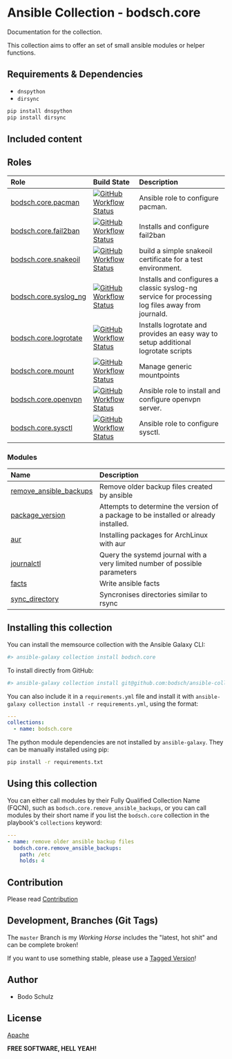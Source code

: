 # Ansible Collection - bodsch.core

Documentation for the collection.

This collection aims to offer an set of small ansible modules or helper functions.


## Requirements & Dependencies

- `dnspython`
- `dirsync`

```bash
pip install dnspython
pip install dirsync
```


## Included content


## Roles

| Role                                                                       | Build State | Description |
|:---------------------------------------------------------------------------| :---- | :---- |
| [bodsch.core.pacman](./roles/pacman/README.md)                             | [![GitHub Workflow Status](https://img.shields.io/github/actions/workflow/status/bodsch/ansible-collection-core/pacman.yml?branch=main)][pacman] | Ansible role to configure pacman. |
| [bodsch.core.fail2ban](./roles/fail2ban/README.md)                         | [![GitHub Workflow Status](https://img.shields.io/github/actions/workflow/status/bodsch/ansible-collection-core/fail2ban.yml?branch=main)][fail2ban] | Installs and configure fail2ban |
| [bodsch.core.snakeoil](./roles/snakeoil/README.md)                         | [![GitHub Workflow Status](https://img.shields.io/github/actions/workflow/status/bodsch/ansible-collection-core/snakeoil.yml?branch=main)][snakeoil] | build a simple snakeoil certificate for a test environment. |
| [bodsch.core.syslog_ng](./roles/syslog_ng/README.md)                       | [![GitHub Workflow Status](https://img.shields.io/github/actions/workflow/status/bodsch/ansible-collection-core/syslog_ng.yml?branch=main)][syslog_ng] | Installs and configures a classic syslog-ng service for processing log files away from journald. |
| [bodsch.core.logrotate](./roles/logrotate/README.md)                       | [![GitHub Workflow Status](https://img.shields.io/github/actions/workflow/status/bodsch/ansible-collection-core/logrotate.yml?branch=main)][logrotate] | Installs logrotate and provides an easy way to setup additional logrotate scripts |
| [bodsch.core.mount](./roles/mount/README.md)                               | [![GitHub Workflow Status](https://img.shields.io/github/actions/workflow/status/bodsch/ansible-collection-core/mount.yml?branch=main)][mount] | Manage generic mountpoints |
| [bodsch.core.openvpn](./roles/openvpn/README.md)                           | [![GitHub Workflow Status](https://img.shields.io/github/actions/workflow/status/bodsch/ansible-collection-core/openvpn.yml?branch=main)][openvpn] | Ansible role to install and configure openvpn server. |
| [bodsch.core.sysctl](./roles/sysctl/README.md)                             | [![GitHub Workflow Status](https://img.shields.io/github/actions/workflow/status/bodsch/ansible-collection-core/sysctl.yml?branch=main)][sysctl] | Ansible role to configure sysctl. |

[pacman]: https://github.com/bodsch/ansible-collection-core/actions/workflows/pacman.yml
[fail2ban]: https://github.com/bodsch/ansible-collection-core/actions/workflows/fail2ban.yml
[snakeoil]: https://github.com/bodsch/ansible-collection-core/actions/workflows/snakeoil.yml
[syslog_ng]: https://github.com/bodsch/ansible-collection-core/actions/workflows/syslog_ng.yml
[logrotate]: https://github.com/bodsch/ansible-collection-core/actions/workflows/logrotate.yml
[mount]: https://github.com/bodsch/ansible-collection-core/actions/workflows/mount.yml
[openvpn]: https://github.com/bodsch/ansible-collection-core/actions/workflows/openvpn.yml
[sysctl]: https://github.com/bodsch/ansible-collection-core/actions/workflows/sysctl.yml

### Modules

| Name                      | Description |
|:--------------------------|:----|
| [remove_ansible_backups](./plugins/modules/remove_ansible_backups.py) | Remove older backup files created by ansible |
| [package_version](./plugins/modules/package_version.py)               | Attempts to determine the version of a package to be installed or already installed. |
| [aur](./plugins/modules/aur.py)                                       | Installing packages for ArchLinux with aur |
| [journalctl](./plugins/modules/journalctl.py)                         | Query the systemd journal with a very limited number of possible parameters |
| [facts](./plugins/modules/facts.py)                                   | Write ansible facts |
| [sync_directory](./plugins/modules/sync_directory.py)                 | Syncronises directories similar to rsync |



## Installing this collection

You can install the memsource collection with the Ansible Galaxy CLI:

```bash
#> ansible-galaxy collection install bodsch.core
```

To install directly from GitHub:

```bash
#> ansible-galaxy collection install git@github.com:bodsch/ansible-collection-core.git
```


You can also include it in a `requirements.yml` file and install it with `ansible-galaxy collection install -r requirements.yml`, using the format:

```yaml
---
collections:
  - name: bodsch.core
```

The python module dependencies are not installed by `ansible-galaxy`.  They can
be manually installed using pip:

```bash
pip install -r requirements.txt
```

## Using this collection


You can either call modules by their Fully Qualified Collection Name (FQCN), such as `bodsch.core.remove_ansible_backups`, 
or you can call modules by their short name if you list the `bodsch.core` collection in the playbook's `collections` keyword:

```yaml
---
- name: remove older ansible backup files
  bodsch.core.remove_ansible_backups:
    path: /etc
    holds: 4
```


## Contribution

Please read [Contribution](CONTRIBUTING.md)

## Development,  Branches (Git Tags)

The `master` Branch is my *Working Horse* includes the "latest, hot shit" and can be complete broken!

If you want to use something stable, please use a [Tagged Version](https://github.com/bodsch/ansible-collection-core/tags)!


## Author

- Bodo Schulz

## License

[Apache](LICENSE)

**FREE SOFTWARE, HELL YEAH!**
